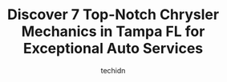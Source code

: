 ---
layout: ampstory
image: https://images.unsplash.com/photo-1513219872556-78665cfff8bb?ixlib=rb-4.0.3&ixid=MnwxMjA3fDB8MHxwaG90by1wYWdlfHx8fGVufDB8fHx8&auto=format&fit=crop&w=640&h=853&q=80
author: techidn
featured: false
description: When it comes to maintaining and repairing your vehicle in Tampa FL, USA, you deserve nothing but the best. Thats why the 7 best Chrysler Mechanic in the area are here to offer their expert
title: Discover 7 Top-Notch Chrysler Mechanics in Tampa FL for Exceptional Auto Services
cover:
   title: Discover 7 Top-Notch Chrysler Mechanics in Tampa FL for Exceptional Auto Services
   subtitle: Rickpate
   background: https://images.unsplash.com/photo-1513219872556-78665cfff8bb?ixlib=rb-4.0.3&ixid=MnwxMjA3fDB8MHxwaG90by1wYWdlfHx8fGVufDB8fHx8&auto=format&fit=crop&w=640&h=853&q=80

pages: 
 - layout: thirds
   top: <h1>#1 YourMechanic Auto Repair</h1>
   bottom: "<p>YourMechanic Auto Repair was extremely easy to do business with, and they saved me money. I needed a new battery. Using their website, I was able to input pertinent infor</p>"
   background: https://www.knot35.com/toplist/wp-content/uploads/2023/06/best-chrysler-mechanic-1-in-tampa-fl-1685832741.jpeg
   backgroundblur: true
 - layout: thirds
   top: <h1>#2 AutoWorks of Tampa</h1>
   bottom: "<p>5507 N Nebraska Ave, Tampa, FL 33604, United States</p>"
   background: https://www.knot35.com/toplist/wp-content/uploads/2023/06/best-chrysler-mechanic-2-in-tampa-fl-1685832742.jpeg
   cta:
      link: https://www.knot35.com/toplist/discover-7-top-notch-chrysler-mechanics-in-tampa-fl-for-exceptional-auto-services/
      text: Discover 7 Top-Notch Chrysler Mechanics in Tampa FL for Exceptional Auto Services
 - layout: thirds
   top: <h1>#3 RI Automotive</h1>
   bottom: "<p>9713 N Nebraska Ave, Tampa, FL 33612, United States</p>"
   background: https://www.knot35.com/toplist/wp-content/uploads/2023/06/best-chrysler-mechanic-3-in-tampa-fl-1685832743.jpeg
   cta:
      link: https://www.knot35.com/toplist/discover-7-top-notch-chrysler-mechanics-in-tampa-fl-for-exceptional-auto-services/
      text: Discover 7 Top-Notch Chrysler Mechanics in Tampa FL for Exceptional Auto Services
 - layout: thirds
   top: <h1>#4 Jerry Ulm Chrysler Dodge Jeep Ram Service Center</h1>
   bottom: "<p>2966 N Dale Mabry Hwy, Tampa, FL 33607, United States</p>"
   background: https://plus.unsplash.com/premium_photo-1664640458616-3c74f8cb4589?ixlib=rb-4.0.3&ixid=MnwxMjA3fDB8MHxwaG90by1wYWdlfHx8fGVufDB8fHx8&auto=format&fit=crop&w=640&h=853&q=80
   cta:
      link: https://www.knot35.com/toplist/discover-7-top-notch-chrysler-mechanics-in-tampa-fl-for-exceptional-auto-services/
      text: Discover 7 Top-Notch Chrysler Mechanics in Tampa FL for Exceptional Auto Services
 - layout: thirds
   top: <h1>#5 German Auto Service</h1>
   bottom: "<p>5707 Palm River Rd, Tampa, FL 33619, United States</p>"
   background: https://images.unsplash.com/photo-1608411404720-c8f0417bcdba?ixlib=rb-4.0.3&ixid=MnwxMjA3fDB8MHxwaG90by1wYWdlfHx8fGVufDB8fHx8&auto=format&fit=crop&w=640&h=853&q=80
   cta:
      link: https://www.knot35.com/toplist/discover-7-top-notch-chrysler-mechanics-in-tampa-fl-for-exceptional-auto-services/
      text: Discover 7 Top-Notch Chrysler Mechanics in Tampa FL for Exceptional Auto Services
 - layout: thirds
   top: <h1>#6 Mikes Garage & Auto Repair</h1>
   bottom: "<p>8767 N 50th St, Tampa, FL 33617, United States</p>"
   background: https://images.unsplash.com/photo-1518640467707-6811f4a6ab73?ixlib=rb-4.0.3&ixid=MnwxMjA3fDB8MHxwaG90by1wYWdlfHx8fGVufDB8fHx8&auto=format&fit=crop&w=640&h=853&q=80
   cta:
      link: https://www.knot35.com/toplist/discover-7-top-notch-chrysler-mechanics-in-tampa-fl-for-exceptional-auto-services/
      text: Discover 7 Top-Notch Chrysler Mechanics in Tampa FL for Exceptional Auto Services
 - layout: thirds
   top: <h1>#7 Just German Automotive</h1>
   bottom: "<p>4721 N Thatcher Ave, Tampa, FL 33614, United States</p>"
   background: https://images.unsplash.com/photo-1580610447943-1bfbef5efe07?ixlib=rb-4.0.3&ixid=MnwxMjA3fDB8MHxwaG90by1wYWdlfHx8fGVufDB8fHx8&auto=format&fit=crop&w=640&h=853&q=80
   cta:
      link: https://www.knot35.com/toplist/discover-7-top-notch-chrysler-mechanics-in-tampa-fl-for-exceptional-auto-services/
      text: Discover 7 Top-Notch Chrysler Mechanics in Tampa FL for Exceptional Auto Services
 - layout: thirds
   middle: Continue reading...
   background: https://images.unsplash.com/photo-1595364397663-fca4f075d796?ixlib=rb-4.0.3&ixid=MnwxMjA3fDB8MHxwaG90by1wYWdlfHx8fGVufDB8fHx8&auto=format&fit=crop&w=640&h=853&q=80
   cta:
      link: https://www.knot35.com/toplist/discover-7-top-notch-chrysler-mechanics-in-tampa-fl-for-exceptional-auto-services/
      text: Discover 7 Top-Notch Chrysler Mechanics in Tampa FL for Exceptional Auto Services
      
---